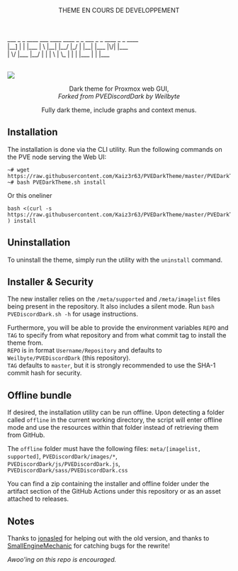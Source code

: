 
<p align="center">THEME EN COURS DE DEVELOPPEMENT</p><br/>
<br/>
___  _  _ ____ ___  ____ ____ _  _ ___ _  _ ____ _  _ ____ <br/>
|__] |  | |___ |  \ |__| |__/ |_/   |  |__| |___ |\/| |___ <br/>
|     \/  |___ |__/ |  | |  \ | \_  |  |  | |___ |  | |___ <br/><br/>
                                                           
![](https://i.imgur.com/SnlCyHF.png)

<p align="center">Dark theme for Proxmox web GUI,<br/> <i>Forked from PVEDiscordDark by Weilbyte</i></p>

<p align="center">Fully dark theme, include graphs and context menus.

## Installation 
The installation is done via the CLI utility. Run the following commands on the PVE node serving the Web UI:

```
~# wget https://raw.githubusercontent.com/Kaiz3r63/PVEDarkTheme/master/PVEDarkTheme.sh
~# bash PVEDarkTheme.sh install
```
Or this oneliner
```
bash <(curl -s https://raw.githubusercontent.com/Kaiz3r63/PVEDarkTheme/master/PVEDarkTheme.sh ) install
```


## Uninstallation
 To uninstall the theme, simply run the utility with the `uninstall` command.
 
## Installer & Security
The new installer relies on the `/meta/supported` and `/meta/imagelist` files being present in the repository. It also includes a silent mode. Run `bash PVEDiscordDark.sh -h` for usage instructions. 

Furthermore, you will be able to provide the environment variables `REPO` and `TAG` to specify from what repository and from what commit tag to install the theme from.   
`REPO` is in format `Username/Repository` and defaults to `Weilbyte/PVEDiscordDark` (this repository).    
`TAG` defaults to `master`, but it is strongly recommended to use the SHA-1 commit hash for security.

## Offline bundle
If desired, the installation utility can be run offline. Upon detecting a folder called `offline` in the current working directory, the script will enter offline mode and use the resources within that folder instead of retrieving them from GitHub.    

The `offline` folder must have the following files: `meta/[imagelist, supported]`, `PVEDiscordDark/images/*`, `PVEDiscordDark/js/PVEDiscordDark.js`, `PVEDiscordDark/sass/PVEDiscordDark.css`

You can find a zip containing the installer and offline folder under the artifact section of the GitHub Actions under this repository or as an asset attached to releases.

## Notes
Thanks to [jonasled](https://github.com/jonasled) for helping out with the old version, and thanks to [SmallEngineMechanic](https://github.com/smallenginemechanic) for catching bugs for the rewrite!

*Awoo'ing on this repo is encouraged.*
